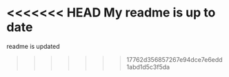 <<<<<<< HEAD
My readme is up to date
=======
readme is updated
>>>>>>> 17762d356857267e94dce7e6edd1abd1d5c3f5da
